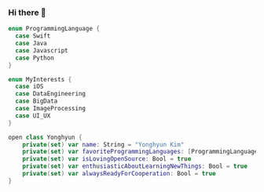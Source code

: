 ### Hi there 👋
```Swift
enum ProgrammingLanguage {
  case Swift
  case Java
  case Javascript
  case Python
}

enum MyInterests {
  case iOS
  case DataEngineering
  case BigData
  case ImageProcessing
  case UI_UX
}

open class Yonghyun {
    private(set) var name: String = "Yonghyun Kim"
    private(set) var favoriteProgrammingLanguages: [ProgrammingLanguage] = [.swift, .python]
    private(set) var isLovingOpenSource: Bool = true
    private(set) var enthusiasticAboutLearningNewThings: Bool = true
    private(set) var alwaysReadyForCooperation: Bool = true
}
```

<!--
**lygon55555/lygon55555** is a ✨ _special_ ✨ repository because its `README.md` (this file) appears on your GitHub profile.

Here are some ideas to get you started:

- 🔭 I’m currently working on ...
- 🌱 I’m currently learning ...
- 👯 I’m looking to collaborate on ...
- 🤔 I’m looking for help with ...
- 💬 Ask me about ...
- 📫 How to reach me: ...
- 😄 Pronouns: ...
- ⚡ Fun fact: ...
-->
